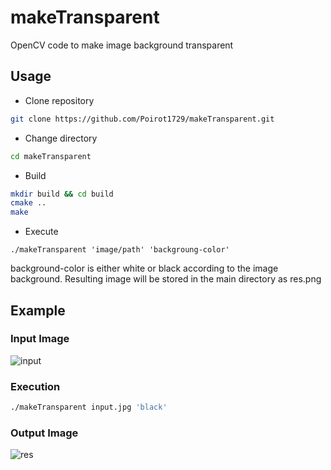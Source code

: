# makeTransparent
OpenCV code to make image background transparent 

## Usage
* Clone repository
```bash
git clone https://github.com/Poirot1729/makeTransparent.git
```

* Change directory
```bash
cd makeTransparent
```

* Build
```bash
mkdir build && cd build
cmake ..
make
```

* Execute
```
./makeTransparent 'image/path' 'backgroung-color'
```
background-color is either white or black according to the image background.
Resulting image will be stored in the main directory as res.png

## Example

### Input Image
![input](https://user-images.githubusercontent.com/15849927/28239569-be235da0-698c-11e7-9177-126dfb29cc42.jpeg)

### Execution
```bash
./makeTransparent input.jpg 'black'
```

### Output Image
![res](https://user-images.githubusercontent.com/15849927/28239609-a5fc9c86-698d-11e7-9cb0-9c1c266013d4.png)


